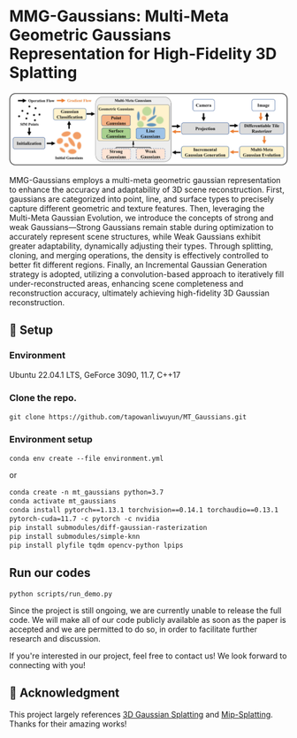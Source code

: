 # MMG-Gaussians: Multi-Meta Geometric Gaussians Representation for High-Fidelity 3D Splatting

![Teaser image](pic/overview_of_MMG_Gaussians.png)

MMG-Gaussians employs a multi-meta geometric gaussian representation to enhance the accuracy and adaptability of 3D scene reconstruction. First, gaussians are categorized into point, line, and surface types to precisely capture different geometric and texture features. Then, leveraging the Multi-Meta Gaussian Evolution, we introduce the concepts of strong and weak Gaussians—Strong Gaussians remain stable during optimization to accurately represent scene structures, while Weak Gaussians exhibit greater adaptability, dynamically adjusting their types. Through splitting, cloning, and merging operations, the density is effectively controlled to better fit different regions. Finally, an Incremental Gaussian Generation strategy is adopted, utilizing a convolution-based approach to iteratively fill under-reconstructed areas, enhancing scene completeness and reconstruction accuracy, ultimately achieving high-fidelity 3D Gaussian reconstruction.

## 🚀 Setup
### Environment
Ubuntu 22.04.1 LTS, GeForce 3090,  11.7, C++17

### Clone the repo.

```
git clone https://github.com/tapowanliwuyun/MT_Gaussians.git
```
### Environment setup 

```
conda env create --file environment.yml
```
or
```
conda create -n mt_gaussians python=3.7
conda activate mt_gaussians
conda install pytorch==1.13.1 torchvision==0.14.1 torchaudio==0.13.1 pytorch-cuda=11.7 -c pytorch -c nvidia
pip install submodules/diff-gaussian-rasterization
pip install submodules/simple-knn
pip install plyfile tqdm opencv-python lpips 
```

## Run our codes 

```
python scripts/run_demo.py
```
Since the project is still ongoing, we are currently unable to release the full code. We will make all of our code publicly available as soon as the paper is accepted and we are permitted to do so, in order to facilitate further research and discussion.


If you're interested in our project, feel free to contact us! We look forward to connecting with you!

## 🎫 Acknowledgment
This project largely references [3D Gaussian Splatting](https://github.com/graphdeco-inria/gaussian-splatting) and [Mip-Splatting](https://github.com/autonomousvision/mip-splatting). Thanks for their amazing works!

